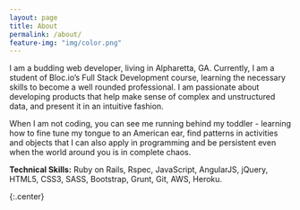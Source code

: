 ```yaml
---
layout: page
title: About
permalink: /about/
feature-img: "img/color.png"
---
```


I am  a budding web developer, living in Alpharetta, GA. Currently,  I am a student of  Bloc.io’s Full Stack Development course, learning the  necessary skills to become a well rounded professional. I am passionate about  developing products that  help make sense of complex and unstructured data, and present it in an intuitive fashion.

When I am not coding, you can see me running behind my toddler - learning how to fine tune my tongue to an American ear, find patterns in activities and objects that I can also apply in programming and be persistent even when the world around you is in complete chaos.

**Technical Skills:** Ruby on Rails, Rspec, JavaScript, AngularJS, jQuery, HTML5, CSS3, SASS, Bootstrap, Grunt, Git, AWS, Heroku.

{:.center}
<a href="{{ site.baseurl}}/"   class="button">
  <i class="fa fa-home"></i>
</a>
